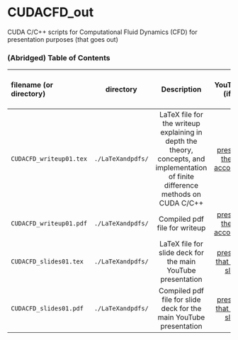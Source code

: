 # CUDACFD_out
CUDA C/C++ scripts for Computational Fluid Dynamics (CFD) for presentation purposes (that goes out)

### (Abridged) Table of Contents

| filename (or directory) | directory | Description | related YouTube link (if there is one) |
| :---------------------- | :-------: | :---------: | -------------------------------------: |
| `CUDACFD_writeup01.tex` | `./LaTeXandpdfs/` | LaTeX file for the writeup explaining in depth the theory, concepts, and implementation of finite difference methods on CUDA C/C++ | [presentation the writeup accompanies](https://youtu.be/xQnEQMrol5I)  |
| `CUDACFD_writeup01.pdf` | `./LaTeXandpdfs/` | Compiled pdf file for writeup | [presentation the writeup accompanies](https://youtu.be/xQnEQMrol5I) |
| `CUDACFD_slides01.tex`  | `./LaTeXandpdfs/` | LaTeX file for slide deck for the main YouTube presentation | [presentation that uses the slide deck](https://youtu.be/xQnEQMrol5I) |
| `CUDACFD_slides01.pdf`  | `./LaTeXandpdfs/` | Compiled pdf file for slide deck for the main YouTube presentation | [presentation that uses the slide deck](https://youtu.be/xQnEQMrol5I) |
